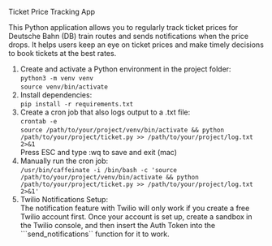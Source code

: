 Ticket Price Tracking App

This Python application allows you to regularly track ticket prices for Deutsche Bahn (DB) train routes and sends notifications when the price drops. It helps users keep an eye on ticket prices and make timely decisions to book tickets at the best rates.
  1. Create and activate a Python environment in the project folder:  
   ```python3 -m venv venv```  
   ```source venv/bin/activate```  
  2.	Install dependencies:  
   ```pip install -r requirements.txt```  
  3.	Create a cron job that also logs output to a .txt file:  
   ```crontab -e```  
  ```source /path/to/your/project/venv/bin/activate && python /path/to/your/project/ticket.py >> /path/to/your/project/log.txt 2>&1```  
  Press ESC and type :wq to save and exit (mac)  
  4.	Manually run the cron job:  
   ```/usr/bin/caffeinate -i /bin/bash -c 'source /path/to/your/project/venv/bin/activate && python /path/to/your/project/ticket.py >> /path/to/your/project/log.txt 2>&1'```    
  5.	Twilio Notifications Setup:  
  The notification feature with Twilio will only work if you create a free Twilio account first. Once your account is set up, create a sandbox in the Twilio console, and then insert the Auth Token into the ```send_notifications`` function for it to work.

  
  
